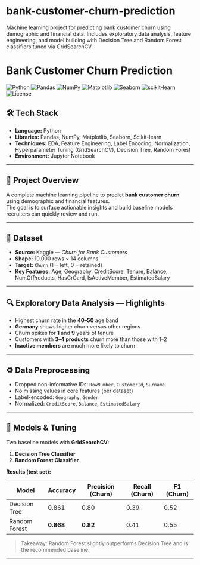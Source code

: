 # bank-customer-churn-prediction
Machine learning project for predicting bank customer churn using demographic and financial data. Includes exploratory data analysis, feature engineering, and model building with Decision Tree and Random Forest classifiers tuned via GridSearchCV.
# Bank Customer Churn Prediction

<p align="left">
  <img alt="Python" src="https://img.shields.io/badge/Python-3.x-blue">
  <img alt="Pandas" src="https://img.shields.io/badge/Pandas-Data%20Analysis-informational">
  <img alt="NumPy" src="https://img.shields.io/badge/NumPy-Linear%20Algebra-informational">
  <img alt="Matplotlib" src="https://img.shields.io/badge/Matplotlib-Visualization-informational">
  <img alt="Seaborn" src="https://img.shields.io/badge/Seaborn-Visualization-informational">
  <img alt="scikit-learn" src="https://img.shields.io/badge/scikit--learn-ML%20Models-orange">
  <img alt="License" src="https://img.shields.io/badge/License-MIT-green">
</p>

## 🛠 Tech Stack
- **Language:** Python  
- **Libraries:** Pandas, NumPy, Matplotlib, Seaborn, Scikit-learn  
- **Techniques:** EDA, Feature Engineering, Label Encoding, Normalization, Hyperparameter Tuning (GridSearchCV), Decision Tree, Random Forest  
- **Environment:** Jupyter Notebook

---

## 📌 Project Overview
A complete machine learning pipeline to predict **bank customer churn** using demographic and financial features.  
The goal is to surface actionable insights and build baseline models recruiters can quickly review and run.

---

## 📂 Dataset
- **Source:** Kaggle — *Churn for Bank Customers*  
- **Shape:** 10,000 rows × 14 columns  
- **Target:** `Churn` (1 = left, 0 = retained)  
- **Key Features:** Age, Geography, CreditScore, Tenure, Balance, NumOfProducts, HasCrCard, IsActiveMember, EstimatedSalary


---

## 🔍 Exploratory Data Analysis — Highlights
- Highest churn rate in the **40–50** age band  
- **Germany** shows higher churn versus other regions  
- Churn spikes for **1** and **9** years of tenure  
- Customers with **3–4 products** churn more than those with 1–2  
- **Inactive members** are much more likely to churn

---

## ⚙️ Data Preprocessing
- Dropped non-informative IDs: `RowNumber`, `CustomerId`, `Surname`  
- No missing values in core features (per dataset)  
- Label-encoded: `Geography`, `Gender`  
- Normalized: `CreditScore`, `Balance`, `EstimatedSalary`

---

## 🤖 Models & Tuning
Two baseline models with **GridSearchCV**:
1. **Decision Tree Classifier**  
2. **Random Forest Classifier**

**Results (test set):**

| Model                    | Accuracy | Precision (Churn) | Recall (Churn) | F1 (Churn) |
|--------------------------|----------|-------------------|----------------|------------|
| Decision Tree            | 0.861    | 0.80              | 0.39           | 0.52       |
| Random Forest            | **0.868**| **0.82**          | 0.41           | 0.55       |

> Takeaway: Random Forest slightly outperforms Decision Tree and is the recommended baseline.

---

